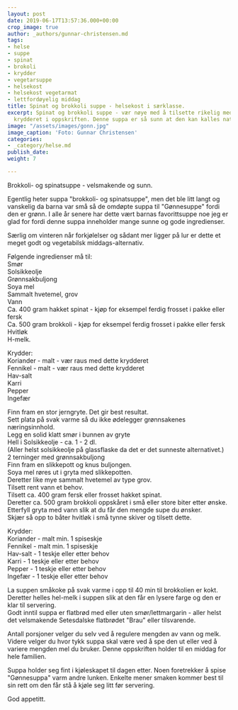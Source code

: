 ```yaml
---
layout: post
date: 2019-06-17T13:57:36.000+00:00
crop_image: true
author: _authors/gunnar-christensen.md
tags:
- helse
- suppe
- spinat
- brokoli
- krydder
- vegetarsuppe
- helsekost
- helsekost vegetarmat
- lettfordøyelig middag
title: Spinat og brokkoli suppe - helsekost i særklasse.
excerpt: Spinat og brokkoli suppe - vær nøye med å tilsette rikelig med alt det gode
  krydderet i oppskriften. Denne suppa er så sunn at den kan kalles naturmedisin.
image: "/assets/images/gonn.jpg"
image_caption: 'Foto: Gunnar Christensen'
categories:
- _category/helse.md
publish_date: 
weight: 7

---
```

Brokkoli- og spinatsuppe - velsmakende og sunn.

Egentlig heter suppa "brokkoli- og spinatsuppe", men det ble litt langt og vanskelig da barna var små så de omdøpte suppa til "Gønnesuppe" fordi den er grønn. I alle år senere har dette vært barnas favorittsuppe noe jeg er glad for fordi denne suppa inneholder mange sunne og gode ingredienser.

Særlig om vinteren når forkjølelser og sådant mer ligger på lur er dette et meget godt og vegetabilsk middags-alternativ.

Følgende ingredienser må til:  
Smør  
Solsikkeolje  
Grønnsakbuljong  
Soya mel  
Sammalt hvetemel, grov  
Vann  
Ca. 400 gram hakket spinat - kjøp for eksempel ferdig frosset i pakke eller fersk  
Ca. 500 gram brokkoli - kjøp for eksempel ferdig frosset i pakke eller fersk  
Hvitløk  
H-melk.

Krydder:  
Koriander - malt - vær raus med dette krydderet  
Fennikel - malt - vær raus med dette krydderet  
Hav-salt  
Karri  
Pepper  
Ingefær

Finn fram en stor jerngryte. Det gir best resultat.  
Sett plata på svak varme så du ikke ødelegger grønnsakenes næringsinnhold.  
Legg en solid klatt smør i bunnen av gryte  
Hell i Solsikkeolje - ca. 1 - 2 dl.  
(Aller helst solsikkeolje på glassflaske da det er det sunneste alternativet.)  
2 terninger med grønnsakbuljong  
Finn fram en slikkepott og knus buljongen.  
Soya mel røres ut i gryta med slikkepotten.  
Deretter like mye sammalt hvetemel av type grov.  
Tilsett rent vann et behov.  
Tilsett ca. 400 gram fersk eller frosset hakket spinat.  
Deretter ca. 500 gram brokkoli oppskåret i små eller store biter etter ønske.  
Etterfyll gryta med vann slik at du får den mengde supe du ønsker.  
Skjær så opp to båter hvitløk i små tynne skiver og tilsett dette.

Krydder:  
Koriander - malt min. 1 spiseskje  
Fennikel - malt min. 1 spiseskje  
Hav-salt - 1 teskje eller etter behov  
Karri - 1 teskje eller etter behov  
Pepper - 1 teskje eller etter behov  
Ingefær - 1 teskje eller etter behov

La suppen småkoke på svak varme i opp til 40 min til brokkolien er kokt.  
Deretter helles hel-melk i suppen slik at den får en lysere farge og den er klar til servering.  
Godt inntil suppa er flatbrød med eller uten smør/lettmargarin - aller helst det velsmakende Setesdalske flatbrødet "Brau" eller tilsvarende.

Antall porsjoner velger du selv ved å regulere mengden av vann og melk. Videre velger du hvor tykk suppa skal være ved å spe den ut eller ved å variere mengden mel du bruker. Denne oppskriften holder til en middag for hele familien.

Suppa holder seg fint i kjøleskapet til dagen etter. Noen foretrekker å spise "Gønnesuppa" varm andre lunken. Enkelte mener smaken kommer best til sin rett om den får stå å kjøle seg litt før servering.

God appetitt.